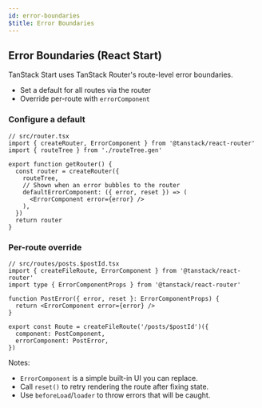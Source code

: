 ```yaml
---
id: error-boundaries
$title: Error Boundaries
---
```


## Error Boundaries (React Start)

TanStack Start uses TanStack Router's route-level error boundaries.

- Set a default for all routes via the router
- Override per-route with `errorComponent`

### Configure a default

```tsx
// src/router.tsx
import { createRouter, ErrorComponent } from '@tanstack/react-router'
import { routeTree } from './routeTree.gen'

export function getRouter() {
  const router = createRouter({
    routeTree,
    // Shown when an error bubbles to the router
    defaultErrorComponent: ({ error, reset }) => (
      <ErrorComponent error={error} />
    ),
  })
  return router
}
```

### Per-route override

```tsx
// src/routes/posts.$postId.tsx
import { createFileRoute, ErrorComponent } from '@tanstack/react-router'
import type { ErrorComponentProps } from '@tanstack/react-router'

function PostError({ error, reset }: ErrorComponentProps) {
  return <ErrorComponent error={error} />
}

export const Route = createFileRoute('/posts/$postId')({
  component: PostComponent,
  errorComponent: PostError,
})
```

Notes:

- `ErrorComponent` is a simple built-in UI you can replace.
- Call `reset()` to retry rendering the route after fixing state.
- Use `beforeLoad`/`loader` to throw errors that will be caught.
